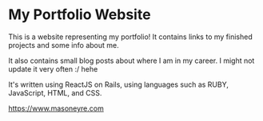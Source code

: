 # My Portfolio Website

This is a website representing my portfolio! It contains links to my finished projects and some info about me.

It also contains small blog posts about where I am in my career. I might not update it very often :/ hehe

It's written using ReactJS on Rails, using languages such as RUBY, JavaScript, HTML, and CSS.

https://www.masoneyre.com
